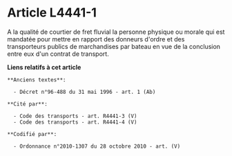 # Article L4441-1

A la qualité de courtier de fret fluvial la personne physique ou morale qui est mandatée pour mettre en rapport des donneurs
d'ordre et des transporteurs publics de marchandises par bateau en vue de la conclusion entre eux d'un contrat de transport.

**Liens relatifs à cet article**

	**Anciens textes**:

	  - Décret n°96-488 du 31 mai 1996 - art. 1 (Ab)

	**Cité par**:

	  - Code des transports - art. R4441-3 (V)
	  - Code des transports - art. R4441-4 (V)

	**Codifié par**:

	  - Ordonnance n°2010-1307 du 28 octobre 2010 - art. (V)
